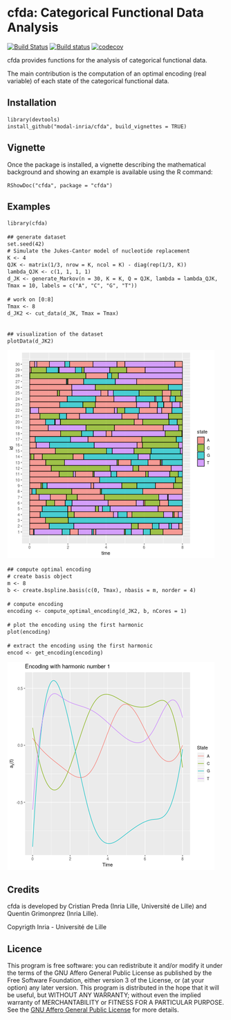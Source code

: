 # cfda: Categorical Functional Data Analysis

[![Build Status](https://travis-ci.com/modal-inria/cfda.svg)](https://travis-ci.com/modal-inria/cfda) [![Build status](https://ci.appveyor.com/api/projects/status/902s96okh97clt5q?svg=true)](https://ci.appveyor.com/project/Quentin62/cfda) [![codecov](https://codecov.io/gh/modal-inria/cfda/branch/master/graphs/badge.svg)](https://codecov.io/gh/modal-inria/cfda) 

cfda provides functions for the analysis of categorical functional data. 

The main contribution is the computation of an optimal encoding (real variable) of each state of the categorical functional data.


## Installation

```
library(devtools)
install_github("modal-inria/cfda", build_vignettes = TRUE)
```

## Vignette

Once the package is installed, a vignette describing the mathematical background and showing an example is available using the R command:

```
RShowDoc("cfda", package = "cfda")
```

## Examples

``` 
library(cfda)

## generate dataset
set.seed(42)
# Simulate the Jukes-Cantor model of nucleotide replacement 
K <- 4
QJK <- matrix(1/3, nrow = K, ncol = K) - diag(rep(1/3, K))
lambda_QJK <- c(1, 1, 1, 1)
d_JK <- generate_Markov(n = 30, K = K, Q = QJK, lambda = lambda_QJK, Tmax = 10, labels = c("A", "C", "G", "T"))

# work on [0:8]
Tmax <- 8
d_JK2 <- cut_data(d_JK, Tmax = Tmax)


## visualization of the dataset
plotData(d_JK2)
```
![data](misc/data.png)

```
## compute optimal encoding
# create basis object
m <- 8
b <- create.bspline.basis(c(0, Tmax), nbasis = m, norder = 4)

# compute encoding
encoding <- compute_optimal_encoding(d_JK2, b, nCores = 1)
 
# plot the encoding using the first harmonic
plot(encoding)
 
# extract the encoding using the first harmonic
encod <- get_encoding(encoding)

``` 

![encoding](misc/encoding.png)


## Credits

cfda is developed by Cristian Preda (Inria Lille, Université de Lille) and Quentin Grimonprez (Inria Lille).

Copyrigth Inria - Université de Lille

## Licence

This program is free software: you can redistribute it and/or modify
it under the terms of the GNU Affero General Public License as
published by the Free Software Foundation, either version 3 of the
License, or (at your option) any later version.
This program is distributed in the hope that it will be useful,
but WITHOUT ANY WARRANTY; without even the implied warranty of
MERCHANTABILITY or FITNESS FOR A PARTICULAR PURPOSE.  See the
[GNU Affero General Public License](https://www.gnu.org/licenses/agpl-3.0.en.html) for more details.

